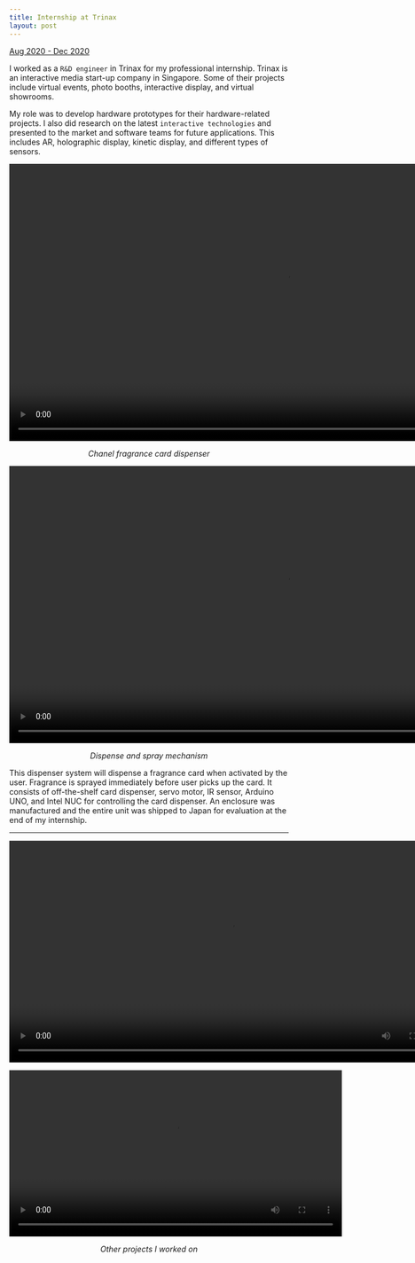 ```yaml
---
title: Internship at Trinax
layout: post
---
```

<div style="text-align: left"><u>Aug 2020 - Dec 2020</u></div>

I worked as a `R&D engineer` in Trinax for my professional internship. Trinax is an interactive media start-up company in Singapore. Some of their projects include virtual events, photo booths, interactive display, and virtual showrooms.

My role was to develop hardware prototypes for their hardware-related projects. I also did research on the latest `interactive technologies` and presented to the market and software teams for future applications. This includes AR, holographic display, kinetic display, and different types of sensors.

<p align="center"><video height="500" controls>
  <source type="video/mp4" src="http://centiLinda.github.io/portfolio/assets/images/trinax_box.mp4">
</video></p>
<div style="text-align: center"><em>Chanel fragrance card dispenser</em></div>

<p align="center"><video height="500" controls>
  <source type="video/mp4" src="http://centiLinda.github.io/portfolio/assets/images/trinax_spray.mp4">
</video></p>
<div style="text-align: center"><em>Dispense and spray mechanism</em></div>

This dispenser system will dispense a fragrance card when activated by the user. Fragrance is sprayed immediately before user picks up the card. It consists of off-the-shelf card dispenser, servo motor, IR sensor, Arduino UNO, and Intel NUC for controlling the card dispenser. An enclosure was manufactured and the entire unit was shipped to Japan for evaluation at the end of my internship.

---

<p align="center"><video height="400" controls>
  <source type="video/mp4" src="http://centiLinda.github.io/portfolio/assets/images/trinax_wave.mp4">
</video></p>

<p align="center"><video height="300" controls>
  <source type="video/mp4" src="http://centiLinda.github.io/portfolio/assets/images/trinax_diffuser.mp4">
</video></p>

<div style="text-align: center"><em>Other projects I worked on</em></div>
